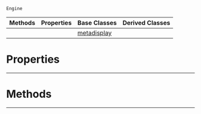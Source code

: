  `Engine`

|Methods|Properties|Base Classes|Derived Classes|
|---|---|---|---|
| | |[metadisplay](https://plasmaengine.github.io/PlasmaDocs/Plasma1/C++/code_reference/class_reference/metadisplay.markdown)| |


 #  Properties


---  
 #  Methods


---  
 

 